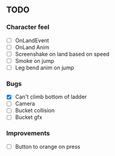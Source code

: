 ## TODO

### Character feel
- [ ] OnLandEvent
- [ ] OnLand Anim
- [ ] Screenshake on land based on speed
- [ ] Smoke on jump
- [ ] Leg bend anim on jump

### Bugs
- [X] Can't climb bottom of ladder
- [ ] Camera
- [ ] Bucket collision
- [ ] Bucket gfx

### Improvements
- [ ] Button to orange on press
